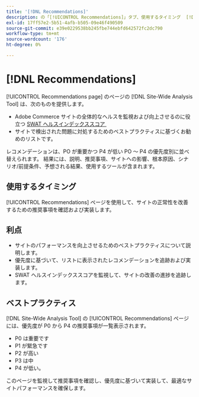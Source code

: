 ```yaml
---
title: '[!DNL Recommendations]'
description: の「[!UICONTROL Recommendations]」タブ、使用するタイミング  [!DNL Site-Wide Analysis Tool] メリット、ベストプラクティスについて説明します。
exl-id: 17ff57e2-5b51-4afb-b505-09e46f490509
source-git-commit: e39e0229538bb245fbe744ebfd642572fc2dc790
workflow-type: tm+mt
source-wordcount: '176'
ht-degree: 0%

---
```


# [!DNL Recommendations]

[!UICONTROL Recommendations page] のページの [!DNL Site-Wide Analysis Tool] は、次のものを提供します。

* Adobe Commerce サイトの全体的なヘルスを監視および向上させるのに役立つ [SWAT ヘルスインデックススコア &#x200B;](#swat-health-index.md)
* サイトで検出された問題に対処するためのベストプラクティスに基づくお勧めのリストです。

レコメンデーションは、PO が重要かつ P4 が低い PO ～ P4 の優先度別に並べ替えられます。 結果には、説明、推奨事項、サイトへの影響、根本原因、シナリオ/前提条件、予想される結果、使用するツールが含まれます。

## 使用するタイミング

[!UICONTROL Recommendations] ページを使用して、サイトの正常性を改善するための推奨事項を確認および実装します。

## 利点

* サイトのパフォーマンスを向上させるためのベストプラクティスについて説明します。
* 優先度に基づいて、リストに表示されたレコメンデーションを追跡および実装します。
* SWAT ヘルスインデックススコアを監視して、サイトの改善の進捗を追跡します。

## ベストプラクティス

[!DNL Site-Wide Analysis Tool] の [!UICONTROL Recommendations] ページには、優先度が P0 から P4 の推奨事項が一覧表示されます。

* P0 は重要です
* P1 が緊急です
* P2 が高い
* P3 は中
* P4 が低い。

このページを監視して推奨事項を確認し、優先度に基づいて実装して、最適なサイトパフォーマンスを確保します。
